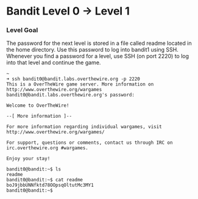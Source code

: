 # Bandit Level 0 → Level 1
### Level Goal
The password for the next level is stored in a file called readme located in the home directory. Use this password to log into bandit1 using SSH. Whenever you find a password for a level, use SSH (on port 2220) to log into that level and continue the game.



    ~
    ➜ ssh bandit0@bandit.labs.overthewire.org -p 2220
    This is a OverTheWire game server. More information on http://www.overthewire.org/wargames
    bandit0@bandit.labs.overthewire.org's password:
    
    Welcome to OverTheWire!
    
    --[ More information ]--
    
    For more information regarding individual wargames, visit
    http://www.overthewire.org/wargames/
    
    For support, questions or comments, contact us through IRC on
    irc.overthewire.org #wargames.
    
    Enjoy your stay!
    
    bandit0@bandit:~$ ls
    readme
    bandit0@bandit:~$ cat readme
    boJ9jbbUNNfktd78OOpsqOltutMc3MY1
    bandit0@bandit:~$
